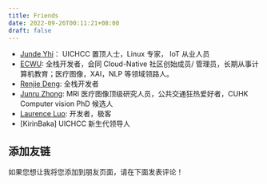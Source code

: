 ```yaml
---
title: Friends
date: 2022-09-26T00:11:21+08:00
draft: false
---
```


- [Junde Yhi](https://yhi.moe)： UICHCC 置顶人士，Linux 专家， IoT 从业人员
- [ECWU](https://ecwuuuuu.com/):  全栈开发者，会同 Cloud-Native 社区创始成员/ 管理员，长期从事计算机教育；医疗图像，XAI，NLP 等领域领路人。
- [Renjie Deng](https://www.drjchn.com/): 全栈开发者
- [Junru Zhong](https://junru.dev/): MRI 医疗图像顶级研究人员，公共交通狂热爱好者，CUHK Computer vision PhD 候选人
- [Laurence Luo](https://www.lzc.app/): 开发者，极客
- [KirinBaka] UICHCC 新生代领导人

## 添加友链

如果您想让我将您添加到朋友页面，请在下面发表评论！
